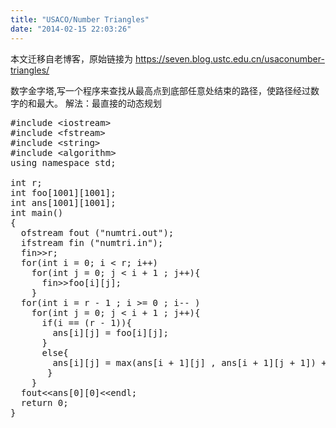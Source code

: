 ```yaml
---
title: "USACO/Number Triangles"
date: "2014-02-15 22:03:26"
---
```


本文迁移自老博客，原始链接为 <https://seven.blog.ustc.edu.cn/usaconumber-triangles/>

数字金字塔,写一个程序来查找从最高点到底部任意处结束的路径，使路径经过数字的和最大。
解法：最直接的动态规划
<pre class="brush:[cpp]">
#include &lt;iostream&gt;
#include &lt;fstream&gt;
#include &lt;string&gt;
#include &lt;algorithm&gt;
using namespace std;

int r;
int foo[1001][1001];
int ans[1001][1001];
int main()
{
  ofstream fout ("numtri.out");
  ifstream fin ("numtri.in");
  fin&gt;&gt;r;
  for(int i = 0; i < r; i++)
	for(int j = 0; j < i + 1 ; j++){
	  fin&gt;&gt;foo[i][j];
	}
  for(int i = r - 1 ; i >= 0 ; i-- )
	for(int j = 0; j < i + 1 ; j++){
	  if(i == (r - 1)){
		ans[i][j] = foo[i][j];
	  }
	  else{
		ans[i][j] = max(ans[i + 1][j] , ans[i + 1][j + 1]) + foo[i][j];
	   }
	}
  fout&lt;&lt;ans[0][0]&lt;&lt;endl;
  return 0;
}
</pre>
